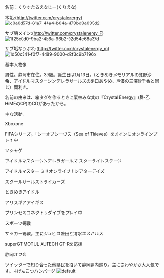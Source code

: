 名前：くりすたるえなじー(くりえな)

本垢:(http://twitter.com/crystalenergy)![c0a0d57d-61a7-44a4-b04a-d79bd9a095d2](https://user-images.githubusercontent.com/42828621/44844549-35064a80-ac86-11e8-8fc0-bade647ebd60.jpg)


サブ垢メイン:(http://twitter.com/crystalenergy_F)![1f25c0d0-9ba2-4b6a-96b2-92d54e68a37d](https://user-images.githubusercontent.com/42828621/44844636-6aab3380-ac86-11e8-9b72-256e4cf4fe68.jpg)


サブ垢なうぷれ:(http://twitter.com/crystalenergy_m)![1d50c541-f0f7-4489-9000-d2f3c9b7196b](https://user-images.githubusercontent.com/42828621/44844681-8a425c00-ac86-11e8-81eb-95c363d46c9f.jpg)


基本人物像

男性。静岡市在住。39歳。誕生日は1月13日。（ときめきメモリアルの虹野沙希、アイドルマスターシンデレラガールズの浜口あやめ、声優の三澤紗千香と同じ）両利き。

名前の由来は、箱タグを作るときに栗林みな実の『Crystal Energy』(舞-乙HiMEのOP)のCDがあったから。

主な活動、

Xboxone 

FIFAシリーズ。「シーオブシーヴス（Sea of Thieves）をメインにオンラインプレイ中

ソシャゲ 

アイドルマスターシンデレラガールズ スターライトステージ

アイドルマスター ミリオンライブ！シアターデイズ

スクールガールストライカーズ

ときめきアイドル

アリスギアアイギス

プリンセスコネクトリダイブをプレイ中

スポーツ観戦

サッカー観戦。主にジュビロ磐田と清水エスパルス

superGT MOTUL AUTECH GT-Rを応援

静岡オフ会

ツイッターで知り合った他県民を招いて静岡県内巡り。主にさわやかが大人気です。↓げんこつハンバーグ ![default](https://user-images.githubusercontent.com/42828621/44842150-11400600-ac80-11e8-8a2b-ba6622060f12.jpg)


